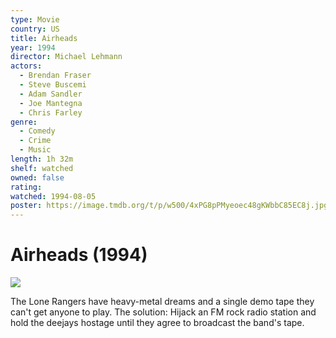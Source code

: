 ```yaml
---
type: Movie
country: US
title: Airheads
year: 1994
director: Michael Lehmann
actors:
  - Brendan Fraser
  - Steve Buscemi
  - Adam Sandler
  - Joe Mantegna
  - Chris Farley
genre:
  - Comedy
  - Crime
  - Music
length: 1h 32m
shelf: watched
owned: false
rating:
watched: 1994-08-05
poster: https://image.tmdb.org/t/p/w500/4xPG8pPMyeoec48gKWbbC85EC8j.jpg
---
```


# Airheads (1994)

![](https://image.tmdb.org/t/p/w500/4xPG8pPMyeoec48gKWbbC85EC8j.jpg)

The Lone Rangers have heavy-metal dreams and a single demo tape they can't get anyone to play. The solution: Hijack an FM rock radio station and hold the deejays hostage until they agree to broadcast the band's tape.